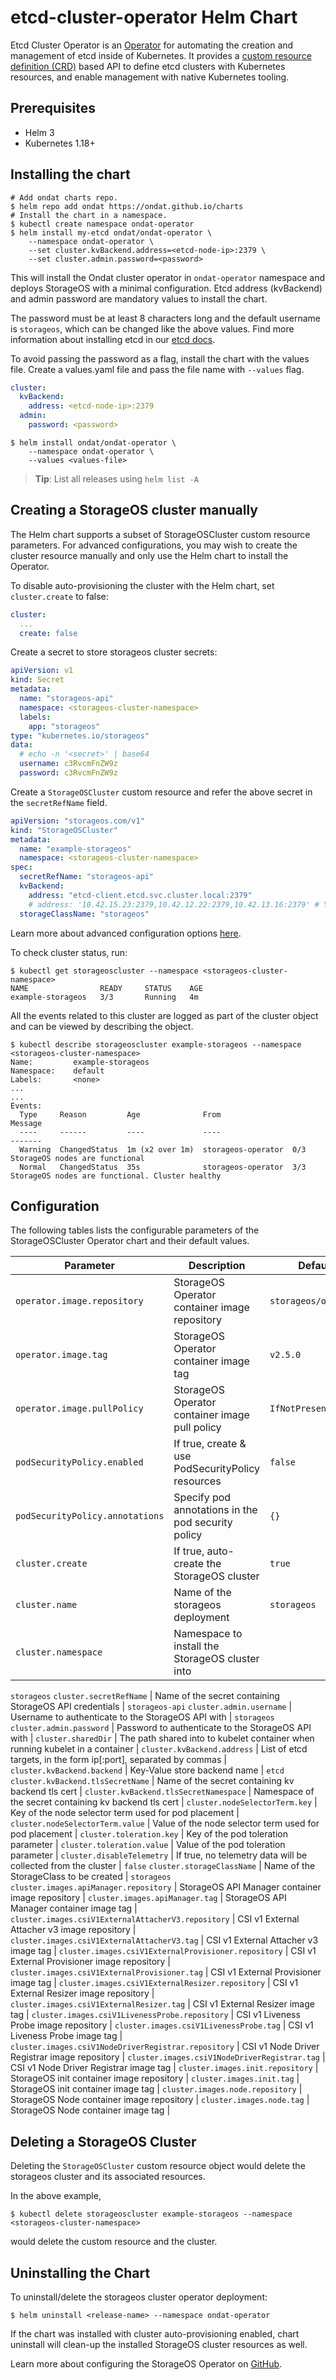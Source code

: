 # etcd-cluster-operator Helm Chart

Etcd Cluster Operator is an [Operator](https://kubernetes.io/docs/concepts/extend-kubernetes/operator) for automating
the creation and management of etcd inside of Kubernetes. It provides a
[custom resource definition (CRD)](https://kubernetes.io/docs/concepts/extend-kubernetes/api-extension/custom-resources)
based API to define etcd clusters with Kubernetes resources, and enable management with native Kubernetes tooling.

## Prerequisites

- Helm 3
- Kubernetes 1.18+

## Installing the chart

```console
# Add ondat charts repo.
$ helm repo add ondat https://ondat.github.io/charts
# Install the chart in a namespace.
$ kubectl create namespace ondat-operator
$ helm install my-etcd ondat/ondat-operator \
    --namespace ondat-operator \
    --set cluster.kvBackend.address=<etcd-node-ip>:2379 \
    --set cluster.admin.password=<password>
```

This will install the Ondat cluster operator in `ondat-operator`
namespace and deploys StorageOS with a minimal configuration. Etcd address
(kvBackend) and admin password are mandatory values to install the chart.

The password must be at least 8 characters long and the default username is
`storageos`, which can be changed like the above values. Find more information
about installing etcd in our [etcd
docs](https://docs.ondat.io/docs/prerequisites/etcd/).

To avoid passing the password as a flag, install the chart with the values file.
Create a values.yaml file and pass the file name with `--values` flag.

```yaml
cluster:
  kvBackend:
    address: <etcd-node-ip>:2379
  admin:
    password: <password>
```

```console
$ helm install ondat/ondat-operator \
    --namespace ondat-operator \
    --values <values-file>
```
> **Tip**: List all releases using `helm list -A`

## Creating a StorageOS cluster manually

The Helm chart supports a subset of StorageOSCluster custom resource parameters.
For advanced configurations, you may wish to create the cluster resource
manually and only use the Helm chart to install the Operator.

To disable auto-provisioning the cluster with the Helm chart, set
`cluster.create` to false:

```yaml
cluster:
  ...
  create: false
```

Create a secret to store storageos cluster secrets:

```yaml
apiVersion: v1
kind: Secret
metadata:
  name: "storageos-api"
  namespace: <storageos-cluster-namespace>
  labels:
    app: "storageos"
type: "kubernetes.io/storageos"
data:
  # echo -n '<secret>' | base64
  username: c3RvcmFnZW9z
  password: c3RvcmFnZW9z
```

Create a `StorageOSCluster` custom resource and refer the above secret in the
`secretRefName` field.

```yaml
apiVersion: "storageos.com/v1"
kind: "StorageOSCluster"
metadata:
  name: "example-storageos"
  namespace: <storageos-cluster-namespace>
spec:
  secretRefName: "storageos-api"
  kvBackend:
    address: "etcd-client.etcd.svc.cluster.local:2379"
    # address: '10.42.15.23:2379,10.42.12.22:2379,10.42.13.16:2379' # You can set ETCD server IPs.
  storageClassName: "storageos"
```

<!--- TODO: replace this when an equivalent specification exsists for the new
operator, ticket has been created. Also replace in app-readme -->
Learn more about advanced configuration options
[here](https://github.com/storageos/cluster-operator/blob/master/README.md#storageoscluster-resource-configuration).

To check cluster status, run:

```console
$ kubectl get storageoscluster --namespace <storageos-cluster-namespace>
NAME                READY     STATUS    AGE
example-storageos   3/3       Running   4m
```

All the events related to this cluster are logged as part of the cluster object
and can be viewed by describing the object.

```console
$ kubectl describe storageoscluster example-storageos --namespace <storageos-cluster-namespace>
Name:         example-storageos
Namespace:    default
Labels:       <none>
...
...
Events:
  Type     Reason         Age              From                       Message
  ----     ------         ----             ----                       -------
  Warning  ChangedStatus  1m (x2 over 1m)  storageos-operator  0/3 StorageOS nodes are functional
  Normal   ChangedStatus  35s              storageos-operator  3/3 StorageOS nodes are functional. Cluster healthy
```

## Configuration

The following tables lists the configurable parameters of the StorageOSCluster
Operator chart and their default values.

Parameter | Description | Default
--------- | ----------- | -------
`operator.image.repository` | StorageOS Operator container image repository | `storageos/operator`
`operator.image.tag` | StorageOS Operator container image tag | `v2.5.0`
`operator.image.pullPolicy` | StorageOS Operator container image pull policy | `IfNotPresent`
`podSecurityPolicy.enabled` | If true, create & use PodSecurityPolicy resources | `false`
`podSecurityPolicy.annotations` | Specify pod annotations in the pod security policy | `{}`
`cluster.create` | If true, auto-create the StorageOS cluster | `true`
`cluster.name` | Name of the storageos deployment | `storageos`
`cluster.namespace` | Namespace to install the StorageOS cluster into |
`storageos`
`cluster.secretRefName` | Name of the secret containing StorageOS API credentials | `storageos-api`
`cluster.admin.username` | Username to authenticate to the StorageOS API with | `storageos`
`cluster.admin.password` | Password to authenticate to the StorageOS API with |
`cluster.sharedDir` | The path shared into to kubelet container when running kubelet in a container |
`cluster.kvBackend.address` | List of etcd targets, in the form ip[:port], separated by commas |
`cluster.kvBackend.backend` | Key-Value store backend name | `etcd`
`cluster.kvBackend.tlsSecretName` | Name of the secret containing kv backend tls cert |
`cluster.kvBackend.tlsSecretNamespace` | Namespace of the secret containing kv backend tls cert |
`cluster.nodeSelectorTerm.key` | Key of the node selector term used for pod placement |
`cluster.nodeSelectorTerm.value` | Value of the node selector term used for pod placement |
`cluster.toleration.key` | Key of the pod toleration parameter |
`cluster.toleration.value` | Value of the pod toleration parameter |
`cluster.disableTelemetry` | If true, no telemetry data will be collected from the cluster | `false`
`cluster.storageClassName` | Name of the StorageClass to be created | `storageos`
`cluster.images.apiManager.repository` | StorageOS API Manager container image repository |
`cluster.images.apiManager.tag` | StorageOS API Manager container image tag |
`cluster.images.csiV1ExternalAttacherV3.repository` | CSI v1 External Attacher v3 image repository |
`cluster.images.csiV1ExternalAttacherV3.tag` | CSI v1 External Attacher v3 image tag |
`cluster.images.csiV1ExternalProvisioner.repository` | CSI v1 External Provisioner image repository |
`cluster.images.csiV1ExternalProvisioner.tag` | CSI v1 External Provisioner image tag |
`cluster.images.csiV1ExternalResizer.repository` | CSI v1 External Resizer image repository |
`cluster.images.csiV1ExternalResizer.tag` | CSI v1 External Resizer image tag |
`cluster.images.csiV1LivenessProbe.repository` | CSI v1 Liveness Probe image repository |
`cluster.images.csiV1LivenessProbe.tag` | CSI v1 Liveness Probe image tag |
`cluster.images.csiV1NodeDriverRegistrar.repository` | CSI v1 Node Driver Registrar image repository |
`cluster.images.csiV1NodeDriverRegistrar.tag` | CSI v1 Node Driver Registrar image tag |
`cluster.images.init.repository` | StorageOS init container image repository |
`cluster.images.init.tag` | StorageOS init container image tag |
`cluster.images.node.repository` | StorageOS Node container image repository |
`cluster.images.node.tag` | StorageOS Node container image tag |

## Deleting a StorageOS Cluster

Deleting the `StorageOSCluster` custom resource object would delete the
storageos cluster and its associated resources.

In the above example,

```console
$ kubectl delete storageoscluster example-storageos --namespace <storageos-cluster-namespace>
```

would delete the custom resource and the cluster.

## Uninstalling the Chart

To uninstall/delete the storageos cluster operator deployment:

```console
$ helm uninstall <release-name> --namespace ondat-operator
```

If the chart was installed with cluster auto-provisioning enabled, chart
uninstall will clean-up the installed StorageOS cluster resources as well.

Learn more about configuring the StorageOS Operator on
[GitHub](https://github.com/storageos/operator).
